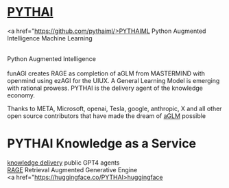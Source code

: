 # <a href="https://gpt.pythai.net">PYTHAI</a><br />
<a href="https://github.com/pythaiml/>PYTHAIML</a> Python Augmented Intelligence Machine Learning<br /><br />

Python Augmented Intelligence<br /><br />
funAGI creates RAGE as completion of aGLM from MASTERMIND with openmind using ezAGI for the UIUX. A General Learning Model is emerging with rational prowess. PYTHAI is the delivery agent of the knowledge economy.<br />

Thanks to META, Microsoft, openai, Tesla, google, anthropic, X and all other open source contributors that have made the dream of <a href="https://github.com/autoglm">aGLM</a> possible<br />

# PYTHAI Knowledge as a Service
<a href="https://gpt.pythai.net">knowledge delivery</a> public GPT4 agents<br />
<a href="https://rage.pythai.net">RAGE</a> Retrieval Augmented Generative Engine<br />
<a href="https://huggingface.co/PYTHAI>huggingface</a>
